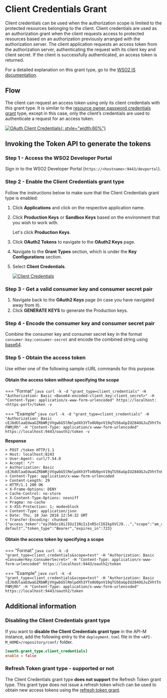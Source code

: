 # Client Credentials Grant

Client credentials can be used when the authorization scope is limited to the protected resources belonging to the client. Client credentials are used as an authorization grant when the client requests access to protected resources based on an authorization previously arranged with the authorization server. The client application requests an access token from the authorization server, authenticating the request with its client key and client secret. If the client is successfully authenticated, an access token is returned.

For a detailed explanation on this grant type, go to the [WSO2 IS documentation](https://is.docs.wso2.com/en/5.10.0/learn/client-credentials-grant/).

## Flow

The client can request an access token using only its client credentials with this grant type. It is similar to the [resource owner password credentials grant]({{base_path}}/design/api-security/oauth2/grant-types/password-grant) type, except in this case, only the client’s credentials are used to authenticate a request for an access token.

[![OAuth Client Credentials]({{base_path}}/assets/img/learn/oauth-client-credentials-diagram.png){: style="width:60%"}]({{base_path}}/assets/img/learn/oauth-client-credentials-diagram.png)


## Invoking the Token API to generate the tokens

### Step 1 - Access the WSO2 Developer Portal

Sign in to the WSO2 Developer Portal (`https://<hostname>:9443/devportal`).

### Step 2 - Enable the Client Credentials grant type

Follow the instructions below to make sure that the Client Credentials grant type is enabled:
   
1. Click **Applications** and click on the respective application name.
2. Click **Production Keys** or **Sandbox Keys** based on the environment that you wish to work with.

     Let's click **Production Keys**.

3. Click **OAuth2 Tokens** to navigate to the **OAuth2 Keys** page.
4. Navigate to the **Grant Types** section, which is under the **Key Configurations** section.
5. Select **Client Credentials**.

     [![Client Credentials]({{base_path}}/assets/img/learn/client-credentials.png)]({{base_path}}/assets/img/learn/client-credentials.png)

### Step 3 - Get a valid consumer key and consumer secret pair
   
1. Navigate back to the **OAuth2 Keys** page (in case you have navigated away from it).
2. Click **GENERATE KEYS** to generate the Production keys.

### Step 4 - Encode the consumer key and consumer secret pair

Combine the consumer key and consumer secret key in the format `consumer-key:consumer-secret` and encode the combined string using [base64](http://base64encode.org/).
   
### Step 5 - Obtain the access token

Use either one of the following sample cURL commands for this purpose.

#### Obtain the access token without specifying the scope

=== "Format"
     ``` java
     curl -k -d "grant_type=client_credentials" -H "Authorization: Basic <Base64-encoded-client_key:client_secret>" -H "Content-Type: application/x-www-form-urlencoded" https://localhost:<https-port>/token -v
     ```

=== "Example"
     ``` java
     curl -k -d "grant_type=client_credentials" -H "Authorization: Basic cEJ6dUlaaEdwaGZRbWRjVVgwbG5lRmlpdXh3YTo0U0pnV19qTU56aGpIU284OGJuZVhtTnFNMjRh" -H "Content-Type: application/x-www-form-urlencoded" https://localhost:9443/oauth2/token -v
     ```

**Response**
```
> POST /token HTTP/1.1
> Host: localhost:8243
> User-Agent: curl/7.54.0
> Accept: */*
> Authorization: Basic cEJ6dUlaaEdwaGZRbWRjVVgwbG5lRmlpdXh3YTo0U0pnV19qTU56aGpIU284OGJuZVhtTnFNMjRh
> Content-Type: application/x-www-form-urlencoded
> Content-Length: 29
< HTTP/1.1 200 OK
< X-Frame-Options: DENY
< Cache-Control: no-store
< X-Content-Type-Options: nosniff
< Pragma: no-cache
< X-XSS-Protection: 1; mode=block
< Content-Type: application/json
< Date: Thu, 18 Jan 2018 12:54:32 GMT
< Transfer-Encoding: chunked
{"access_token":"eyJhbGciOiJIUzI1NiIsInR5cCI6IkpXVCJ9...","scope":"am_application_scope default","token_type":"Bearer","expires_in":723}
```

#### Obtain the access token by specifying a scope

=== "Format"
     ``` java
     curl -k -d "grant_type=client_credentials&scope=test" -H "Authorization: Basic <ConsumerKey:ConsumerSecret>" -H "Content-Type: application/x-www-form-urlencoded" https://localhost:9443/oauth2/token
     ```

=== "Example"
     ``` java
     curl -k -d "grant_type=client_credentials&scope=test" -H "Authorization: Basic cEJ6dUlaaEdwaGZRbWRjVVgwbG5lRmlpdXh3YTo0U0pnV19qTU56aGpIU284OGJuZVhtTnFNMjRh" -H "Content-Type: application/x-www-form-urlencoded" https://localhost:9443/oauth2/token
     ```

## Additional information

### Disabling the Client Credentials grant type

If you want to **disable the Client Credentials grant type** in the API-M instance, add the following entry to the `deployment.toml` file in the `<API-M_HOME>/repository/conf/` folder.

 ``` toml
 [oauth.grant_type.client_credentials]
 enable = false
 ```

### Refresh Token grant type - supported or not

The Client Credentials grant type **does not support** the Refresh Token grant type. This grant type does not issue a refresh token which can be used to obtain new access tokens using the [refresh token grant]({{base_path}}/learn/api-security/oauth2/grant-types/refresh-token-grant/).
